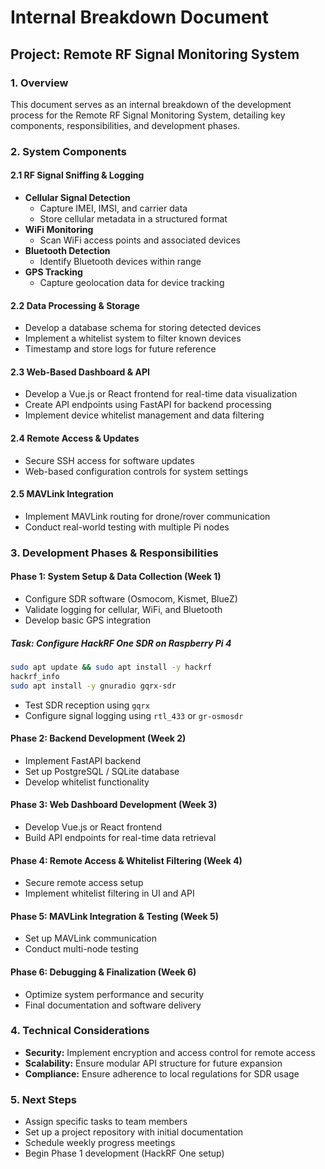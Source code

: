 # Internal Breakdown Document

## Project: Remote RF Signal Monitoring System

### 1. Overview
This document serves as an internal breakdown of the development process for the Remote RF Signal Monitoring System, detailing key components, responsibilities, and development phases.

### 2. System Components
#### 2.1 RF Signal Sniffing & Logging
- **Cellular Signal Detection**
  - Capture IMEI, IMSI, and carrier data
  - Store cellular metadata in a structured format
- **WiFi Monitoring**
  - Scan WiFi access points and associated devices
- **Bluetooth Detection**
  - Identify Bluetooth devices within range
- **GPS Tracking**
  - Capture geolocation data for device tracking

#### 2.2 Data Processing & Storage
- Develop a database schema for storing detected devices
- Implement a whitelist system to filter known devices
- Timestamp and store logs for future reference

#### 2.3 Web-Based Dashboard & API
- Develop a Vue.js or React frontend for real-time data visualization
- Create API endpoints using FastAPI for backend processing
- Implement device whitelist management and data filtering

#### 2.4 Remote Access & Updates
- Secure SSH access for software updates
- Web-based configuration controls for system settings

#### 2.5 MAVLink Integration
- Implement MAVLink routing for drone/rover communication
- Conduct real-world testing with multiple Pi nodes

### 3. Development Phases & Responsibilities
#### Phase 1: System Setup & Data Collection (Week 1)
- Configure SDR software (Osmocom, Kismet, BlueZ)
- Validate logging for cellular, WiFi, and Bluetooth
- Develop basic GPS integration

##### Task: Configure HackRF One SDR on Raspberry Pi 4
```bash
sudo apt update && sudo apt install -y hackrf
hackrf_info
sudo apt install -y gnuradio gqrx-sdr
```
- Test SDR reception using `gqrx`
- Configure signal logging using `rtl_433` or `gr-osmosdr`

#### Phase 2: Backend Development (Week 2)
- Implement FastAPI backend
- Set up PostgreSQL / SQLite database
- Develop whitelist functionality

#### Phase 3: Web Dashboard Development (Week 3)
- Develop Vue.js or React frontend
- Build API endpoints for real-time data retrieval

#### Phase 4: Remote Access & Whitelist Filtering (Week 4)
- Secure remote access setup
- Implement whitelist filtering in UI and API

#### Phase 5: MAVLink Integration & Testing (Week 5)
- Set up MAVLink communication
- Conduct multi-node testing

#### Phase 6: Debugging & Finalization (Week 6)
- Optimize system performance and security
- Final documentation and software delivery

### 4. Technical Considerations
- **Security:** Implement encryption and access control for remote access
- **Scalability:** Ensure modular API structure for future expansion
- **Compliance:** Ensure adherence to local regulations for SDR usage

### 5. Next Steps
- Assign specific tasks to team members
- Set up a project repository with initial documentation
- Schedule weekly progress meetings
- Begin Phase 1 development (HackRF One setup)
